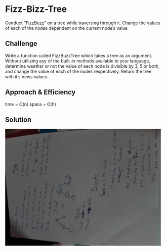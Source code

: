 # Fizz-Bizz-Tree
Conduct “FizzBuzz” on a tree while traversing through it. Change the values of each of the nodes dependent on the current node’s value

## Challenge
Write a function called FizzBuzzTree which takes a tree as an argument. Without utilizing any of the built-in methods available to your language, determine weather or not the value of each node is divisible by 3, 5 or both, and change the value of each of the nodes respectively. Return the tree with it’s news values.

## Approach & Efficiency
time = O(n)
space = O(h)

## Solution
![whiteboard](./fizzbuzz-tree.jpg)
